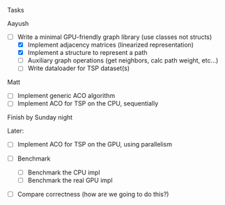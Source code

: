 Tasks

Aayush
- [ ] Write a minimal GPU-friendly graph library (use classes not structs)
   - [x] Implement adjacency matrices (linearized representation)
   - [x] Implement a structure to represent a path
   - [ ] Auxiliary graph operations (get neighbors, calc path weight, etc...)
   - [ ] Write dataloader for TSP dataset(s)

Matt
- [ ] Implement generic ACO algorithm
- [ ] Implement ACO for TSP on the CPU, sequentially

Finish by Sunday night

Later:
- [ ] Implement ACO for TSP on the GPU, using parallelism
- [ ] Benchmark
   - [ ] Benchmark the CPU impl
   - [ ] Benchmark the real GPU impl
- [ ] Compare correctness (how are we going to do this?)

